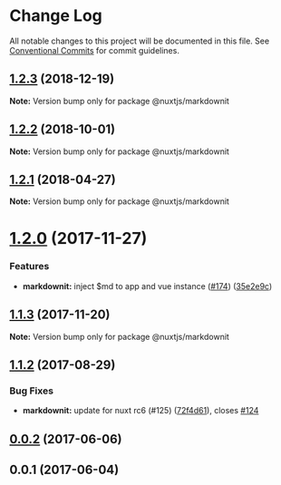 # Change Log

All notable changes to this project will be documented in this file.
See [Conventional Commits](https://conventionalcommits.org) for commit guidelines.

<a name="1.2.3"></a>
## [1.2.3](https://github.com/nuxt/modules/compare/@nuxtjs/markdownit@1.2.2...@nuxtjs/markdownit@1.2.3) (2018-12-19)

**Note:** Version bump only for package @nuxtjs/markdownit





<a name="1.2.2"></a>
## [1.2.2](https://github.com/nuxt/modules/compare/@nuxtjs/markdownit@1.2.1...@nuxtjs/markdownit@1.2.2) (2018-10-01)

**Note:** Version bump only for package @nuxtjs/markdownit





<a name="1.2.1"></a>
## [1.2.1](https://github.com/nuxt/modules/compare/@nuxtjs/markdownit@1.2.0...@nuxtjs/markdownit@1.2.1) (2018-04-27)




**Note:** Version bump only for package @nuxtjs/markdownit

<a name="1.2.0"></a>
# [1.2.0](https://github.com/nuxt/modules/compare/@nuxtjs/markdownit@1.1.3...@nuxtjs/markdownit@1.2.0) (2017-11-27)


### Features

* **markdownit:** inject $md to app and vue instance ([#174](https://github.com/nuxt/modules/issues/174)) ([35e2e9c](https://github.com/nuxt/modules/commit/35e2e9c))




<a name="1.1.3"></a>
## [1.1.3](https://github.com/nuxt/modules/compare/@nuxtjs/markdownit@1.1.2...@nuxtjs/markdownit@1.1.3) (2017-11-20)




**Note:** Version bump only for package @nuxtjs/markdownit

<a name="1.1.2"></a>
## [1.1.2](https://github.com/nuxt/modules/compare/@nuxtjs/markdownit@1.1.0...@nuxtjs/markdownit@1.1.2) (2017-08-29)


### Bug Fixes

* **markdownit:** update for nuxt rc6 (#125) ([72f4d61](https://github.com/nuxt/modules/commit/72f4d61)), closes [#124](https://github.com/nuxt/modules/issues/124)




<a name="0.0.2"></a>
## [0.0.2](https://github.com/nuxt/modules/compare/@nuxtjs/markdownit@0.0.1...@nuxtjs/markdownit@0.0.2) (2017-06-06)




<a name="0.0.1"></a>
## 0.0.1 (2017-06-04)
